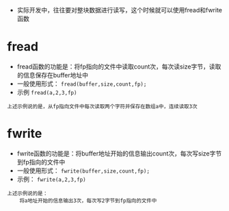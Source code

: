 * 实际开发中，往往要对整块数据进行读写，这个时候就可以使用fread和fwrite函数
# fread
* fread函数的功能是：将fp指向的文件中读取count次，每次读size字节，读取的信息保存在buffer地址中
* 一般使用形式：
`fread(buffer,size,count,fp);`
* 示例
`fread(a,2,3,fp)`
```
上述示例说的是，从fp指向文件中每次读取两个字符并保存在数组a中，连续读取3次
```

# fwrite

* fwrite函数的功能是：将buffer地址开始的信息输出count次，每次写size字节到fp指向的文件中
* 一般使用形式：
`fwrite(buffer,size,count,fp);`
* 示例：
`fwrite(a,2,3,fp)`
```
上述示例说的是：
	将a地址开始的信息输出3次，每次写2字节到fp指向的文件中
```
